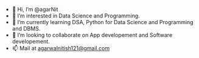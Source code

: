 - 👋 Hi, I’m @agarNit
- 👀 I’m interested in Data Science and Programming.
- 🌱 I’m currently learning DSA, Python for Data Science and Programming and DBMS.
- 💞️ I’m looking to collaborate on App developement and Software developement.
- 📫 Mail at agarwalnitish121@gmail.com

<!---
agarNit/agarNit is a ✨ special ✨ repository because its `README.md` (this file) appears on your GitHub profile.
You can click the Preview link to take a look at your changes.
--->
